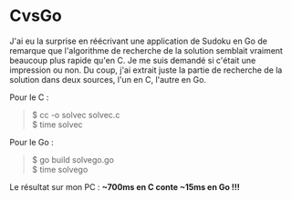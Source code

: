 # CvsGo
J'ai eu la surprise en réécrivant une application de Sudoku en Go de remarque que l'algorithme de recherche de la solution semblait vraiment beaucoup plus rapide qu'en C. Je me suis demandé si c'était une impression ou non. Du coup, j'ai extrait juste la partie de recherche de la solution dans deux sources, l'un en C, l'autre en Go.

Pour le C :

> $ cc -o solvec solvec.c<br>
> $ time solvec

Pour le Go :

> $ go build solvego.go<br>
> $ time solvego

Le résultat sur mon PC : **~700ms en C conte ~15ms en Go !!!**
